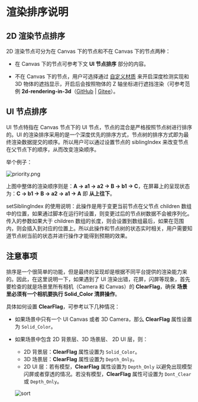 # 渲染排序说明

## 2D 渲染节点排序

2D 渲染节点可分为在 Canvas 下的节点和不在 Canvas 下的节点两种：

- 在 Canvas 下的节点可参考下文 **UI 节点排序** 部分的内容。

- 不在 Canvas 下的节点，用户可选择通过 [自定义材质](ui-material.md) 来开启深度检测实现和 3D 物体的遮挡显示，开启后会按照物体的 Z 轴坐标进行遮挡渲染（可参考范例 **2d-rendering-in-3d**（[GitHub](https://github.com/cocos/cocos-test-projects/tree/v3.7/assets/cases/2D) | [Gitee](https://gitee.com/mirrors_cocos-creator/test-cases-3d/tree/v3.7/assets/cases/2d-rendering-in-3d)）。

## UI 节点排序

UI 节点特指在 Canvas 节点下的 UI 节点，节点的混合是严格按照节点树进行排序的。UI 的渲染排序采用的是一个深度优先的排序方式，节点树的排序方式即为最终渲染数据提交的顺序。所以用户可以通过设置节点的 siblingIndex 来改变节点在父节点下的顺序，从而改变渲染顺序。

举个例子：

![priority.png](priority/priority.png)

上图中整体的渲染顺序则是：**A -> a1 -> a2 -> B -> b1 -> C**，在屏幕上的呈现状态为：**C -> b1 -> B -> a2 -> a1 -> A** 即 **从上往下**。

setSiblingIndex 的使用说明：此操作是用于变更当前节点在父节点 children 数组中的位置，如果通过脚本在运行时设置，则变更过后的节点树数据不会被序列化。传入的参数如果大于 children 数组的长度，则会设置到数组最后，如果在范围内，则会插入到对应的位置上。所以此操作和节点树的状态实时相关，用户需要知道节点树当前的状态并进行操作才能得到预期的效果。

## 注意事项

排序是一个很简单的功能，但是最终的呈现却是根据不同平台提供的渲染能力来的。因此，在这里说明一下，如果遇到了 UI 渲染出错，花屏，闪屏等现象，首先要检查的就是场景里所有相机（Camera 和 Canvas）的 **ClearFlag**，确保 **场景里必须有一个相机要执行 Solid_Color 清屏操作**。

具体如何设置 **ClearFlag**，可参考以下几种情况：

- 如果场景中只有一个 UI Canvas 或者 3D Camera，那么 **ClearFlag** 属性设置为 `Solid_Color`。
- 如果场景中包含 2D 背景层、3D 场景层、 2D UI 层，则：
    - 2D 背景层：**ClearFlag** 属性设置为 `Solid_Color`。
    - 3D 场景层：**ClearFlag** 属性设置为 `Depth_Only`。
    - 2D UI 层：若有模型，**ClearFlag** 属性设置为 `Depth_Only` 以避免出现模型闪屏或者穿透的情况。若没有模型，**ClearFlag** 属性可设置为 `Dont_Clear` 或 `Depth_Only`。

  ![sort](./priority/sort.png)
